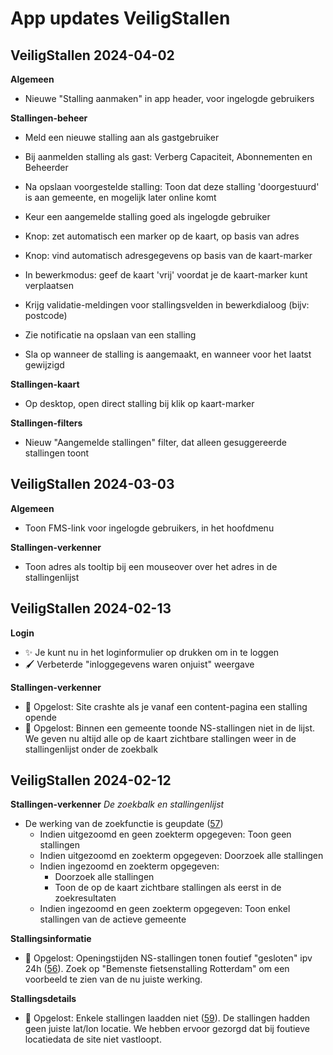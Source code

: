 # App updates VeiligStallen

## VeiligStallen 2024-04-02

**Algemeen**

- Nieuwe "Stalling aanmaken" in app header, voor ingelogde gebruikers

**Stallingen-beheer**

- Meld een nieuwe stalling aan als gastgebruiker
- Bij aanmelden stalling als gast: Verberg Capaciteit, Abonnementen en Beheerder
- Na opslaan voorgestelde stalling: Toon dat deze stalling 'doorgestuurd' is aan gemeente, en mogelijk later online komt

- Keur een aangemelde stalling goed als ingelogde gebruiker
- Knop: zet automatisch een marker op de kaart, op basis van adres
- Knop: vind automatisch adresgegevens op basis van de kaart-marker
- In bewerkmodus: geef de kaart 'vrij' voordat je de kaart-marker kunt verplaatsen
- Krijg validatie-meldingen voor stallingsvelden in bewerkdialoog (bijv: postcode)
- Zie notificatie na opslaan van een stalling

- Sla op wanneer de stalling is aangemaakt, en wanneer voor het laatst gewijzigd

**Stallingen-kaart**

- Op desktop, open direct stalling bij klik op kaart-marker

**Stallingen-filters**

- Nieuw "Aangemelde stallingen" filter, dat alleen gesuggereerde stallingen toont

## VeiligStallen 2024-03-03

**Algemeen**

- Toon FMS-link voor ingelogde gebruikers, in het hoofdmenu

**Stallingen-verkenner**

- Toon adres als tooltip bij een mouseover over het adres in de stallingenlijst

## VeiligStallen 2024-02-13

**Login**

- ✨ Je kunt nu in het loginformulier op <enter> drukken om in te loggen
- 🖌️ Verbeterde "inloggegevens waren onjuist" weergave

**Stallingen-verkenner**

- 🐛 Opgelost: Site crashte als je vanaf een content-pagina een stalling opende
- 🐛 Opgelost: Binnen een gemeente toonde NS-stallingen niet in de lijst. We geven nu altijd alle op de kaart zichtbare stallingen weer in de stallingenlijst onder de zoekbalk

## VeiligStallen 2024-02-12

**Stallingen-verkenner**
_De zoekbalk en stallingenlijst_

- De werking van de zoekfunctie is geupdate ([57](https://github.com/Stichting-CROW/fietsberaad-veiligstallen-app/issues/57#issuecomment-1937910219))
    - Indien uitgezoomd en geen zoekterm opgegeven: Toon geen stallingen
    - Indien uitgezoomd en zoekterm opgegeven: Doorzoek alle stallingen
    - Indien ingezoomd en zoekterm opgegeven:
        - Doorzoek alle stallingen
        - Toon de op de kaart zichtbare stallingen als eerst in de zoekresultaten
    - Indien ingezoomd en geen zoekterm opgegeven: Toon enkel stallingen van de actieve gemeente

**Stallingsinformatie**

- 🐛 Opgelost: Openingstijden NS-stallingen tonen foutief "gesloten" ipv 24h ([56](https://github.com/Stichting-CROW/fietsberaad-veiligstallen-app/issues/56)). Zoek op "Bemenste fietsenstalling Rotterdam" om een voorbeeld te zien van de nu juiste werking.

**Stallingsdetails**

- 🐛 Opgelost: Enkele stallingen laadden niet ([59](https://github.com/Stichting-CROW/fietsberaad-veiligstallen-app/issues/59
)). De stallingen hadden geen juiste lat/lon locatie. We hebben ervoor gezorgd dat bij foutieve locatiedata de site niet vastloopt.


